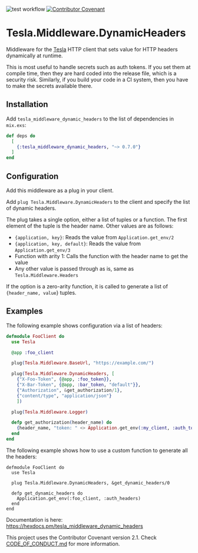 ![test workflow](https://github.com/cogini/tesla_middleware_dynamic_headers/actions/workflows/test.yml/badge.svg)
[![Contributor Covenant](https://img.shields.io/badge/Contributor%20Covenant-2.1-4baaaa.svg)](CODE_OF_CONDUCT.md)

# Tesla.Middleware.DynamicHeaders

Middleware for the [Tesla](https://hexdocs.pm/tesla/readme.html) HTTP client
that sets value for HTTP headers dynamically at runtime. 

This is most useful to handle secrets such as auth tokens. If you set them at
compile time, then they are hard coded into the release file, which is a
security risk. Similarly, if you build your code in a CI system, then you have
to make the secrets available there. 


## Installation

Add `tesla_middleware_dynamic_headers` to the list of dependencies in `mix.exs`:

```elixir
def deps do
  [
    {:tesla_middleware_dynamic_headers, "~> 0.7.0"}
  ]
end
```

## Configuration

Add this middleware as a plug in your client.

Add `plug Tesla.Middleware.DynamicHeaders` to the client and
specify the list of dynamic headers. 

The plug takes a single option, either a list of tuples or a function. The
first element of the tuple is the header name. Other values are as follows:

* `{application, key}`: Reads the value from `Application.get_env/2`
* `{application, key, default}`: Reads the value from `Application.get_env/3`
* Function with arity 1: Calls the function with the header name to get the value
* Any other value is passed through as is, same as `Tesla.Middleware.Headers`

If the option is a zero-arity function, it is called to generate a list of
`{header_name, value`} tuples.

## Examples

The following example shows configuration via a list of headers:

```elixir
defmodule FooClient do
  use Tesla

  @app :foo_client

  plug(Tesla.Middleware.BaseUrl, "https://example.com/")

  plug(Tesla.Middleware.DynamicHeaders, [
    {"X-Foo-Token", {@app, :foo_token}},
    {"X-Bar-Token", {@app, :bar_token, "default"}},
    {"Authorization", &get_authorization/1},
    {"content/type", "application/json"}
    ])

  plug(Tesla.Middleware.Logger)

  defp get_authorization(header_name) do
    {header_name, "token: " <> Application.get_env(:my_client, :auth_token)}
  end
end
```

The following example shows how to use a custom function to generate all the headers:

```
defmodule FooClient do
  use Tesla

  plug Tesla.Middleware.DynamicHeaders, &get_dynamic_headers/0

  defp get_dynamic_headers do
    Application.get_env(:foo_client, :auth_headers)
  end
end
```

Documentation is here: https://hexdocs.pm/tesla_middleware_dynamic_headers

This project uses the Contributor Covenant version 2.1. Check [CODE_OF_CONDUCT.md](/CODE_OF_CONDUCT.md) for more information.
